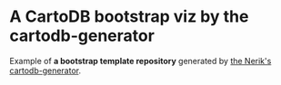 # A CartoDB bootstrap viz by the cartodb-generator

Example of **a bootstrap template repository** generated by [the Nerik's cartodb-generator](https://github.com/nerik/generator-cartodb).
